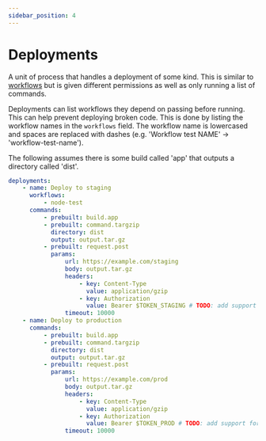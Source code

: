 ```yaml
---
sidebar_position: 4
---
```


# Deployments

A unit of process that handles a deployment of some kind. This is similar to [workflows](./workflows) but is given different permissions as well as only running a list of commands.

Deployments can list workflows they depend on passing before running. This can help prevent deploying broken code. This is done by listing the workflow names in the `workflows` field. The workflow name is lowercased and spaces are replaced with dashes (e.g. 'Workflow test NAME' -> 'workflow-test-name').

The following assumes there is some build called 'app' that outputs a directory called 'dist'.

```yaml
deployments:
    - name: Deploy to staging
      workflows:
          - node-test
      commands:
          - prebuilt: build.app
          - prebuilt: command.targzip
            directory: dist
            output: output.tar.gz
          - prebuilt: request.post
            params:
                url: https://example.com/staging
                body: output.tar.gz
                headers:
                    - key: Content-Type
                      value: application/gzip
                    - key: Authorization
                      value: Bearer $TOKEN_STAGING # TODO: add support for env vars
                timeout: 10000
    - name: Deploy to production
      commands:
          - prebuilt: build.app
          - prebuilt: command.targzip
            directory: dist
            output: output.tar.gz
          - prebuilt: request.post
            params:
                url: https://example.com/prod
                body: output.tar.gz
                headers:
                    - key: Content-Type
                      value: application/gzip
                    - key: Authorization
                      value: Bearer $TOKEN_PROD # TODO: add support for env vars
                timeout: 10000
```

